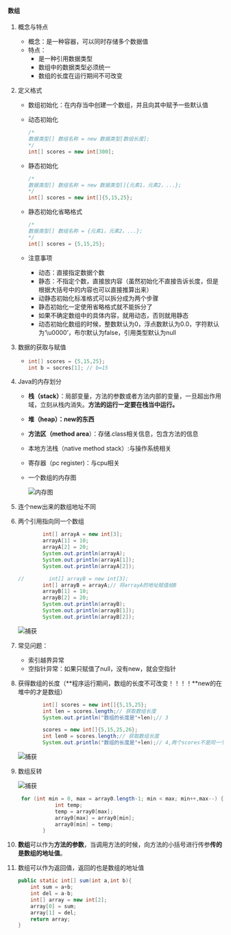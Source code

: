 #### 数组

1. 概念与特点
   - 概念：是一种容器，可以同时存储多个数据值
   - 特点：
     - 是一种引用数据类型
     - 数组中的数据类型必须统一
     - 数组的长度在运行期间不可改变
   
2. 定义格式
   + 数组初始化：在内存当中创建一个数组，并且向其中赋予一些默认值

   + 动态初始化
     ```java 
     /*
     数据类型[] 数组名称 = new 数据类型[数组长度];
     */
     int[] scores = new int[300];
     ```

   + 静态初始化
     ```java 
     /*
     数据类型[] 数组名称 = new 数据类型[]{元素1，元素2，...};
     */
     int[] scores = new int[]{5,15,25};
     ```
     
   + 静态初始化省略格式
     ```java 
     /*
     数据类型[] 数组名称 = {元素1，元素2，...};
     */
     int[] scores = {5,15,25};
     ```
   + 注意事项

     - 动态：直接指定数据个数
     - 静态：不指定个数，直接放内容（虽然初始化不直接告诉长度，但是根据大括号中的内容也可以直接推算出来）
     - 动静态初始化标准格式可以拆分成为两个步骤
     - 静态初始化一定使用省略格式就不能拆分了
     - 如果不确定数组中的具体内容，就用动态，否则就用静态
     - 动态初始化数组的时候，整数默认为0，浮点数默认为0.0，字符默认为‘\u0000’，布尔默认为false，引用类型默认为null
   
3. 数据的获取与赋值
   
   - ```java
     int[] scores = {5,15,25};
     int b = socres[1]; // b=15
     ```
   
4. Java的内存划分

   - **栈（stack）**：局部变量，方法的参数或者方法内部的变量，一旦超出作用域，立刻从栈内消失。**方法的运行一定要在栈当中运行。**

   - **堆（heap）：new的东西**

   - **方法区（method area**）：存储.class相关信息，包含方法的信息

   - 本地方法栈（native method stack）:与操作系统相关

   - 寄存器（pc register)：与cpu相关

   - 一个数组的内存图

     ![内存图](D:\HH_STUDY-test\数组\学习笔记.assets\内存图.PNG)
   
5. 连个new出来的数组地址不同
   
6. 两个引用指向同一个数组

   ```java
           int[] arrayA = new int[3];
           arrayA[1] = 10;
           arrayA[2] = 20;
           System.out.println(arrayA);
           System.out.println(arrayA[1]);
           System.out.println(arrayA[2]);
   
   //        int[] arrayB = new int[3];
           int[] arrayB = arrayA;// 将arrayA的地址赋值给B
           arrayB[1] = 10;
           arrayB[2] = 20;
           System.out.println(arrayB);
           System.out.println(arrayB[1]);
           System.out.println(arrayB[2]);
   ```

   ![捕获](D:\HH_STUDY-test\数组\学习笔记.assets\捕获.PNG)

7. 常见问题：
   - 索引越界异常
   - 空指针异常：如果只赋值了null，没有new，就会空指针

8. 获得数组的长度（**程序运行期间，数组的长度不可改变！！！！**new的在堆中的才是数组）

   ```java 
           int[] scores = new int[]{5,15,25};
           int len = scores.length;// 获取数组长度
           System.out.println("数组的长度是"+len);// 3
   
           scores = new int[]{5,15,25,26};
           int len0 = scores.length;// 获取数组长度
           System.out.println("数组的长度是"+len);// 4,两个scores不是同一个数组，new的东西才是数组
   ```

   ![捕获](D:\HH_STUDY-test\数组\学习笔记.assets\捕获-1593500838281.PNG)

9. 数组反转

   ![捕获](D:\HH_STUDY-test\数组\学习笔记.assets\捕获-1593502001811.PNG)

   ```java
    for (int min = 0, max = array0.length-1; min < max; min++,max--) {
               int temp;
               temp = array0[max];
               array0[max] = array0[min];
               array0[min] = temp;
           }
   ```

10. **数组**可以作为**方法的参数**，当调用方法的时候，向方法的小括号进行传参**传的是数组的地址值**。

11. 数组可以作为返回值，返回的也是数组的地址值

    ```java
    public static int[] sum(int a,int b){
    	int sum = a+b;
    	int del = a-b;
    	int[] array = new int[2];
    	array[0] = sum;
    	array[1] = del;
    	return array;
    }
    ```

    